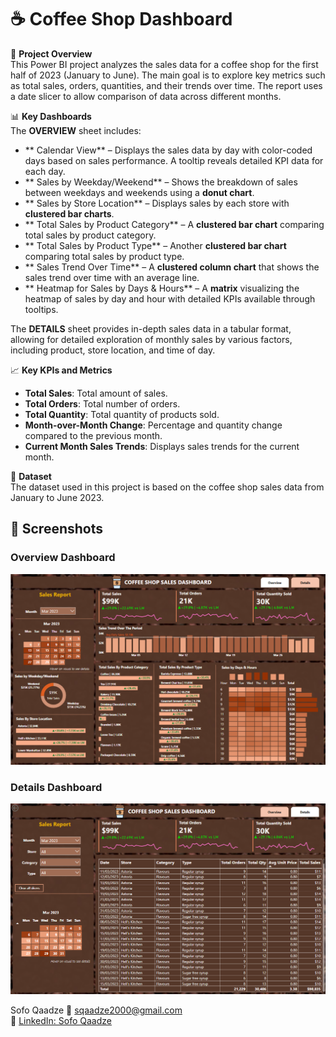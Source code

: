 # ☕ Coffee Shop Dashboard

📌 **Project Overview**  
This Power BI project analyzes the sales data for a coffee shop for the first half of 2023 (January to June). The main goal is to explore key metrics such as total sales, orders, quantities, and their trends over time. The report uses a date slicer to allow comparison of data across different months.

📊 **Key Dashboards**  
The **OVERVIEW** sheet includes:
- ** Calendar View** – Displays the sales data by day with color-coded days based on sales performance. A tooltip reveals detailed KPI data for each day.
- ** Sales by Weekday/Weekend** – Shows the breakdown of sales between weekdays and weekends using a **donut chart**.
- ** Sales by Store Location** – Displays sales by each store with **clustered bar charts**.
- ** Total Sales by Product Category** – A **clustered bar chart** comparing total sales by product category.
- ** Total Sales by Product Type** – Another **clustered bar chart** comparing total sales by product type.
- ** Sales Trend Over Time** – A **clustered column chart** that shows the sales trend over time with an average line.
- ** Heatmap for Sales by Days & Hours** – A **matrix** visualizing the heatmap of sales by day and hour with detailed KPIs available through tooltips.

The **DETAILS** sheet provides in-depth sales data in a tabular format, allowing for detailed exploration of monthly sales by various factors, including product, store location, and time of day.

📈 **Key KPIs and Metrics**
- **Total Sales**: Total amount of sales.
- **Total Orders**: Total number of orders.
- **Total Quantity**: Total quantity of products sold.
- **Month-over-Month Change**: Percentage and quantity change compared to the previous month.
- **Current Month Sales Trends**: Displays sales trends for the current month.

📝 **Dataset**  
The dataset used in this project is based on the coffee shop sales data from January to June 2023.

## 📸 Screenshots  

### Overview Dashboard  
![Overview](https://github.com/sofoq/Coffee-Shop-Project/blob/main/OVERVIEW.png)  

### Details Dashboard  
![Details](https://github.com/sofoq/Coffee-Shop-Project/blob/main/DETAILS.png)  


Sofo Qaadze 
📧 [sqaadze2000@gmail.com](mailto:sqaadze2000@gmail.com)  
🔗 [LinkedIn: Sofo Qaadze](https://www.linkedin.com/in/sofo-qaadze-ba7895205/)


